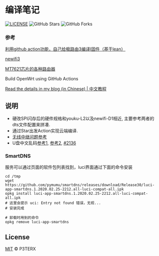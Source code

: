 # 编译笔记

[![LICENSE](https://img.shields.io/github/license/mashape/apistatus.svg?style=flat-square&label=LICENSE)](https://github.com/P3TERX/Actions-OpenWrt/blob/master/LICENSE)
![GitHub Stars](https://img.shields.io/github/stars/P3TERX/Actions-OpenWrt.svg?style=flat-square&label=Stars&logo=github)
![GitHub Forks](https://img.shields.io/github/forks/P3TERX/Actions-OpenWrt.svg?style=flat-square&label=Forks&logo=github)

### 参考

[利用github action功能，自己给极路由3编译l固件（基于lean）](https://www.right.com.cn/forum/thread-2906191-1-1.html)

[newifi3](https://github.com/liwenjie119/lede/blob/master/config/newifi3.config)

[MT7621芯片的各种路由器](https://www.right.com.cn/forum/thread-217908-1-1.html)

Build OpenWrt using GitHub Actions

[Read the details in my blog (in Chinese) | 中文教程](https://p3terx.com/archives/build-openwrt-with-github-actions.html)

## 说明

- 硬改SPI闪存后的硬件规格和youku-L2以及newifi-D1相近, 主要参考两者的dts文件配置来拼凑.
- 通过Star出发Action实现云端编译.
- [无线中继问题参考](https://www.right.com.cn/forum/thread-314109-1-1.html)
- U盘中文乱码[参考1](https://www.right.com.cn/forum/thread-248712-1-1.html), [参考2](https://www.right.com.cn/forum/thread-208227-1-1.html), [#2136](https://github.com/coolsnowwolf/lede/issues/2136)

### SmartDNS

服务可以通过页面的软件包列表找到，luci界面通过下面的命令安装

```
cd /tmp
wget https://github.com/pymumu/smartdns/releases/download/Release30/luci-app-smartdns.1.2020.02.25-2212.all-luci-compat-all.ipk
opkg install luci-app-smartdns.1.2020.02.25-2212.all-luci-compat-all.ipk
# 这里会提示 uci: Entry not found 错误，无视...
# 安装完成

# 卸载时用到的命令
opkg remove luci-app-smartdns
```


## License

[MIT](https://github.com/P3TERX/Actions-OpenWrt/blob/master/LICENSE) © P3TERX
